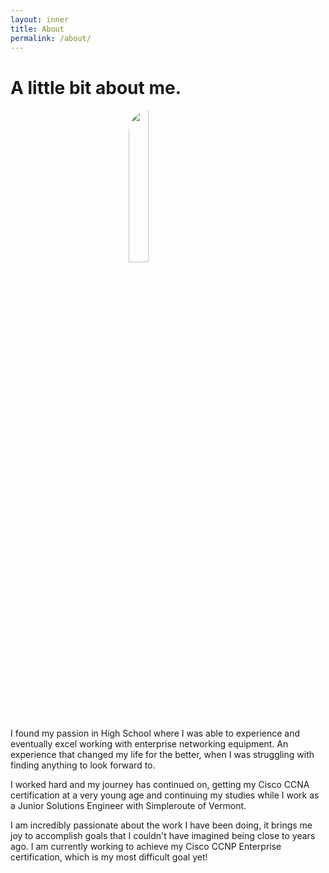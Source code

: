 ```yaml
---
layout: inner
title: About
permalink: /about/
---
```

# A little bit about me.

<div class="hero-img">
<img src="{{ site.url }}/img/connor.jpg" style="border-radius: 36px; width: 25%; display: block; margin: auto;">  
</div>

<p> I found my passion in High School where I was able to experience and eventually excel working with enterprise networking equipment. 
An experience that changed my life for the better, when I was struggling with finding anything to look forward to. </p>

<p>I worked hard and my journey has continued on, getting my Cisco CCNA certification at a very young age and continuing my studies while I work as a Junior Solutions Engineer with Simpleroute of Vermont.</p>

<p>I am incredibly passionate about the work I have been doing, it brings me joy to accomplish goals that I couldn't have imagined being close to years ago. 
I am currently working to achieve my Cisco CCNP Enterprise certification, which is my most difficult goal yet!</p>


